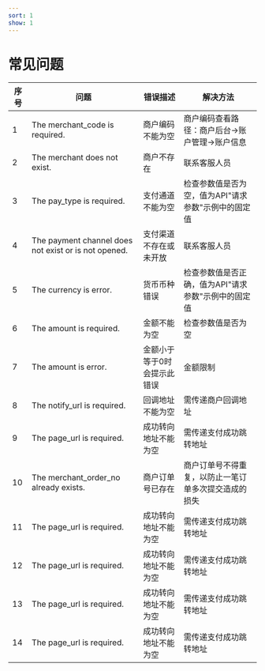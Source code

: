 ```yaml
---
sort: 1
show: 1
---
```


# 常见问题

| 序号   | 问题  | 错误描述 | 解决方法 | 
|------|-----| --- | --- |
| 1 |The merchant_code is required.|商户编码不能为空|商户编码查看路径：商户后台->账户管理->账户信息|
| 2 |The merchant does not exist.|商户不存在|联系客服人员|
| 3 |The pay_type is required.|支付通道不能为空|检查参数值是否为空，值为API"请求参数"示例中的固定值|
| 4 |The payment channel does not exist or is not opened. |支付渠道不存在或未开放|联系客服人员|
| 5 |The currency is error.|货币币种错误|检查参数值是否正确，值为API"请求参数"示例中的固定值|
| 6 |The amount is required.|金额不能为空|检查参数值是否为空|
| 7 |The amount is error.|金额小于等于0时会提示此错误|金额限制|
| 8 |The notify_url is required.|回调地址不能为空|需传递商户回调地址|
| 9 |The page_url is required.|成功转向地址不能为空|需传递支付成功跳转地址|
| 10 |The merchant_order_no already exists.|商户订单号已存在|商户订单号不得重复，以防止一笔订单多次提交造成的损失|
| 11 |The page_url is required.|成功转向地址不能为空|需传递支付成功跳转地址|
| 12 |The page_url is required.|成功转向地址不能为空|需传递支付成功跳转地址|
| 13 |The page_url is required.|成功转向地址不能为空|需传递支付成功跳转地址|
| 14 |The page_url is required.|成功转向地址不能为空|需传递支付成功跳转地址|
